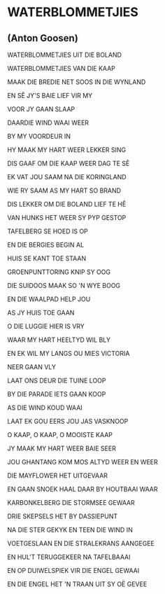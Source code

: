 # WATERBLOMMETJIES
## (Anton Goosen)

WATERBLOMMETJIES UIT DIE BOLAND

WATERBLOMMETJIES VAN DIE KAAP

MAAK DIE BREDIE NET SOOS IN DIE WYNLAND

EN SÊ JY'S BAIE LIEF VIR MY

VOOR JY GAAN SLAAP

DAARDIE WIND WAAI WEER

BY MY VOORDEUR IN

HY MAAK MY HART WEER LEKKER SING

DIS GAAF OM DIE KAAP WEER DAG TE SÊ

EK VAT JOU SAAM NA DIE KORINGLAND

WIE RY SAAM AS MY HART SO BRAND

DIS LEKKER OM DIE BOLAND LIEF TE HÊ


VAN HUNKS HET WEER SY PYP GESTOP

TAFELBERG SE HOED IS OP

EN DIE BERGIES BEGIN AL

HUIS SE KANT TOE STAAN

GROENPUNTTORING KNIP SY OOG

DIE SUIDOOS MAAK SO 'N WYE BOOG

EN DIE WAALPAD HELP JOU

AS JY HUIS TOE GAAN


O DIE LUGGIE HIER IS VRY

WAAR MY HART HEELTYD WIL BLY

EN EK WIL MY LANGS OU MIES VICTORIA

NEER GAAN VLY

LAAT ONS DEUR DIE TUINE LOOP

BY DIE PARADE IETS GAAN KOOP

AS DIE WIND KOUD WAAI

LAAT EK GOU EERS JOU JAS VASKNOOP


O KAAP, O KAAP, O MOOISTE KAAP

JY MAAK MY HART WEER BAIE SEER

JOU GHANTANG KOM MOS ALTYD WEER EN WEER

DIE MAYFLOWER HET UITGEVAAR

EN GAAN SNOEK HAAL DAAR BY HOUTBAAI WAAR

KARBONKELBERG DIE STORMSEE GEWAAR


DRIE SKEPSELS HET BY DASSIEPUNT

NA DIE STER GEKYK EN TEEN DIE WIND IN

VOETGESLAAN EN DIE STRALEKRANS AANGEGEE

EN HUL'T TERUGGEKEER NA TAFELBAAAI

EN OP DUIWELSPIEK VIR DIE ENGEL GEWAAI

EN DIE ENGEL HET 'N TRAAN UIT SY OË GEVEE

